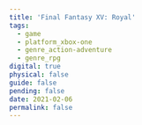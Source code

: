```yaml
---
title: 'Final Fantasy XV: Royal'
tags:
  - game
  - platform_xbox-one
  - genre_action-adventure
  - genre_rpg
digital: true
physical: false
guide: false
pending: false
date: 2021-02-06
permalink: false
---
```

